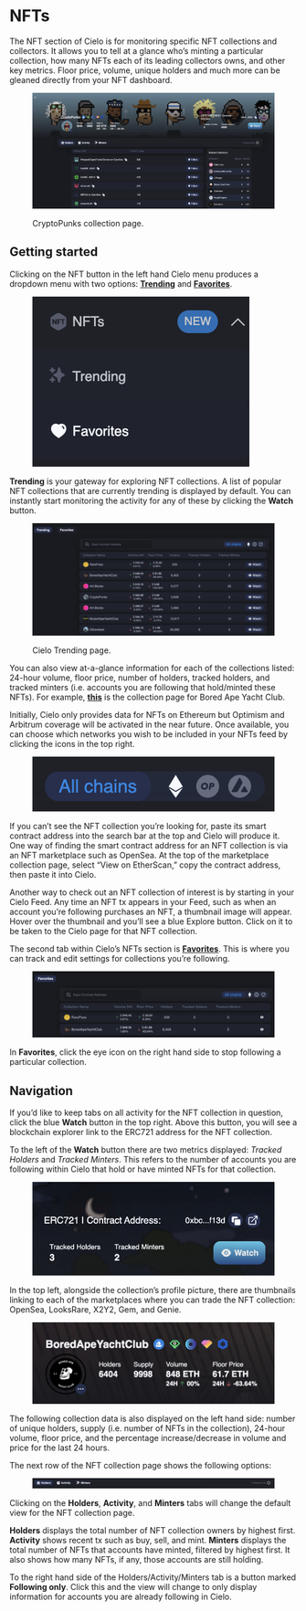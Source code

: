 # NFTs

The NFT section of Cielo is for monitoring specific NFT collections and collectors. It allows you to tell at a glance who’s minting a particular collection, how many NFTs each of its leading collectors owns, and other key metrics. Floor price, volume, unique holders and much more can be gleaned directly from your NFT dashboard.

<figure><img src=".gitbook/assets/Screenshot 2022-11-18 at 13.58.28.png" alt=""><figcaption><p>CryptoPunks collection page.</p></figcaption></figure>

## Getting started

Clicking on the NFT button in the left hand Cielo menu produces a dropdown menu with two options: [**Trending**](https://app.cielo.finance/nft/trending) and [**Favorites**](https://app.cielo.finance/nft/favorites).

<figure><img src=".gitbook/assets/Screenshot 2022-11-18 at 13.50.56.png" alt=""><figcaption></figcaption></figure>

**Trending** is your gateway for exploring NFT collections. A list of popular NFT collections that are currently trending is displayed by default. You can instantly start monitoring the activity for any of these by clicking the **Watch** button.

<figure><img src=".gitbook/assets/Screenshot 2022-11-18 at 13.51.44.png" alt=""><figcaption><p>Cielo Trending page.</p></figcaption></figure>

You can also view at-a-glance information for each of the collections listed: 24-hour volume, floor price, number of holders, tracked holders, and tracked minters (i.e. accounts you are following that hold/minted these NFTs). For example, [**this**](https://app.cielo.finance/collection/0xbc4ca0eda7647a8ab7c2061c2e118a18a936f13d) is the collection page for Bored Ape Yacht Club.

Initially, Cielo only provides data for NFTs on Ethereum but Optimism and Arbitrum coverage will be activated in the near future. Once available, you can choose which networks you wish to be included in your NFTs feed by clicking the icons in the top right.

<figure><img src=".gitbook/assets/Screenshot 2022-11-18 at 14.01.32.png" alt=""><figcaption></figcaption></figure>

If you can’t see the NFT collection you’re looking for, paste its smart contract address into the search bar at the top and Cielo will produce it. One way of finding the smart contract address for an NFT collection is via an NFT marketplace such as OpenSea. At the top of the marketplace collection page, select “View on EtherScan,” copy the contract address, then paste it into Cielo.

Another way to check out an NFT collection of interest is by starting in your Cielo Feed. Any time an NFT tx appears in your Feed, such as when an account you’re following purchases an NFT, a thumbnail image will appear. Hover over the thumbnail and you’ll see a blue Explore button. Click on it to be taken to the Cielo page for that NFT collection.

The second tab within Cielo’s NFTs section is [**Favorites**](https://app.cielo.finance/nft/favorites). This is where you can track and edit settings for collections you’re following.

<figure><img src=".gitbook/assets/Screenshot 2022-11-18 at 14.02.33.png" alt=""><figcaption></figcaption></figure>

In **Favorites**, click the eye icon on the right hand side to stop following a particular collection.

## Navigation

If you’d like to keep tabs on all activity for the NFT collection in question, click the blue **Watch** button in the top right. Above this button, you will see a blockchain explorer link to the ERC721 address for the NFT collection.

To the left of the **Watch** button there are two metrics displayed: _Tracked Holders_ and _Tracked Minters_. This refers to the number of accounts you are following within Cielo that hold or have minted NFTs for that collection.

<figure><img src=".gitbook/assets/Screenshot 2022-11-18 at 14.04.27.png" alt=""><figcaption></figcaption></figure>

In the top left, alongside the collection’s profile picture, there are thumbnails linking to each of the marketplaces where you can trade the NFT collection: OpenSea, LooksRare, X2Y2, Gem, and Genie.

<figure><img src=".gitbook/assets/Screenshot 2022-11-18 at 14.05.07.png" alt=""><figcaption></figcaption></figure>

The following collection data is also displayed on the left hand side: number of unique holders, supply (i.e. number of NFTs in the collection), 24-hour volume, floor price, and the percentage increase/decrease in volume and price for the last 24 hours.

The next row of the NFT collection page shows the following options:

<figure><img src=".gitbook/assets/Screenshot 2022-11-18 at 13.57.25.png" alt=""><figcaption></figcaption></figure>

Clicking on the **Holders**, **Activity**, and **Minters** tabs will change the default view for the NFT collection page.

**Holders** displays the total number of NFT collection owners by highest first. **Activity** shows recent tx such as buy, sell, and mint. **Minters** displays the total number of NFTs that accounts have minted, filtered by highest first. It also shows how many NFTs, if any, those accounts are still holding.

To the right hand side of the Holders/Activity/Minters tab is a button marked **Following only**. Click this and the view will change to only display information for accounts you are already following in Cielo.
